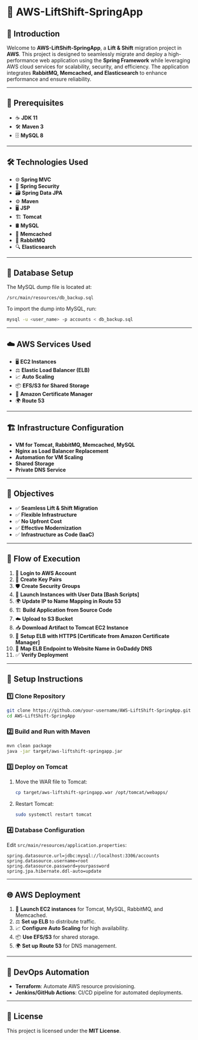 # 🚀 AWS-LiftShift-SpringApp

## 🌟 Introduction
Welcome to **AWS-LiftShift-SpringApp**, a **Lift & Shift** migration project in **AWS**. This project is designed to seamlessly migrate and deploy a high-performance web application using the **Spring Framework** while leveraging AWS cloud services for scalability, security, and efficiency. The application integrates **RabbitMQ, Memcached, and Elasticsearch** to enhance performance and ensure reliability.

---

## 📌 Prerequisites
- ☕ **JDK 11**
- 🛠 **Maven 3**
- 🗄 **MySQL 8**

---

## 🛠 Technologies Used
- 🌐 **Spring MVC**
- 🔐 **Spring Security**
- 🗃 **Spring Data JPA**
- ⚙️ **Maven**
- 🖥 **JSP**
- 🏗 **Tomcat**
- 🛢 **MySQL**
- 🏃 **Memcached**
- 📩 **RabbitMQ**
- 🔍 **Elasticsearch**

---

## 📂 Database Setup
The MySQL dump file is located at:
```
/src/main/resources/db_backup.sql
```
To import the dump into MySQL, run:
```bash
mysql -u <user_name> -p accounts < db_backup.sql
```

---

## ☁️ AWS Services Used
- 🖥 **EC2 Instances**
- ⚖ **Elastic Load Balancer (ELB)**
- 📈 **Auto Scaling**
- 📦 **EFS/S3 for Shared Storage**
- 🔐 **Amazon Certificate Manager**
- 🌍 **Route 53**

---

## 🏗 Infrastructure Configuration
- **VM for Tomcat, RabbitMQ, Memcached, MySQL**
- **Nginx as Load Balancer Replacement**
- **Automation for VM Scaling**
- **Shared Storage**
- **Private DNS Service**

---

## 🎯 Objectives
- ✅ **Seamless Lift & Shift Migration**
- ✅ **Flexible Infrastructure**
- ✅ **No Upfront Cost**
- ✅ **Effective Modernization**
- ✅ **Infrastructure as Code (IaaC)**

---

## 🚀 Flow of Execution
1. 🔑 **Login to AWS Account**
2. 🔐 **Create Key Pairs**
3. 🛡 **Create Security Groups**
4. 📜 **Launch Instances with User Data [Bash Scripts]**
5. 🌍 **Update IP to Name Mapping in Route 53**
6. 🏗 **Build Application from Source Code**
7. ☁️ **Upload to S3 Bucket**
8. 📥 **Download Artifact to Tomcat EC2 Instance**
9. 🔐 **Setup ELB with HTTPS [Certificate from Amazon Certificate Manager]**
10. 🔄 **Map ELB Endpoint to Website Name in GoDaddy DNS**
11. ✅ **Verify Deployment**

---

## 🚀 Setup Instructions
### 1️⃣ Clone Repository
```bash
git clone https://github.com/your-username/AWS-LiftShift-SpringApp.git
cd AWS-LiftShift-SpringApp
```

### 2️⃣ Build and Run with Maven
```bash
mvn clean package
java -jar target/aws-liftshift-springapp.jar
```

### 3️⃣ Deploy on Tomcat
1. Move the WAR file to Tomcat:
   ```bash
   cp target/aws-liftshift-springapp.war /opt/tomcat/webapps/
   ```
2. Restart Tomcat:
   ```bash
   sudo systemctl restart tomcat
   ```

### 4️⃣ Database Configuration
Edit `src/main/resources/application.properties`:
```properties
spring.datasource.url=jdbc:mysql://localhost:3306/accounts
spring.datasource.username=root
spring.datasource.password=yourpassword
spring.jpa.hibernate.ddl-auto=update
```

---

## 🌐 AWS Deployment
1. 🚀 **Launch EC2 instances** for Tomcat, MySQL, RabbitMQ, and Memcached.
2. ⚖ **Set up ELB** to distribute traffic.
3. 📈 **Configure Auto Scaling** for high availability.
4. 📦 **Use EFS/S3** for shared storage.
5. 🌍 **Set up Route 53** for DNS management.

---

## 🤖 DevOps Automation
- **Terraform**: Automate AWS resource provisioning.
- **Jenkins/GitHub Actions**: CI/CD pipeline for automated deployments.

---

## 📜 License
This project is licensed under the **MIT License**.

